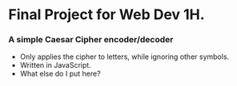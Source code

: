 # Final Project for Web Dev 1H.
### A simple Caesar Cipher encoder/decoder
* Only applies the cipher to letters, while ignoring other symbols.
* Written in JavaScript.
* What else do I put here?